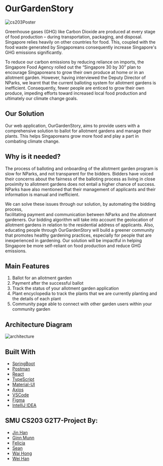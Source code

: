 # OurGardenStory

![cs203Poster](https://user-images.githubusercontent.com/95681243/200292288-e6e04ca7-fe9a-41bc-a75d-c81ae99593b9.png)

Greenhouse gases (GHG) like Carbon Dioxide are produced at every stage of food production 
– during transportation, packaging, and disposal. Singapore relies heavily on other countries 
for food. This, coupled with the food waste generated by Singaporeans consequently increase 
Singapore's GHG emissions significantly. 

To reduce our carbon emissions by reducing reliance on imports, the Singapore Food Agency 
rolled out the “Singapore 30 by 30” plan to encourage Singaporeans to grow their own produce 
at home or in an allotment garden. However, having interviewed the Deputy Director of NParks, 
we learnt that the current balloting system for allotment gardens is inefficient. Consequently, 
fewer people are enticed to grow their own produce, impeding efforts toward increased local 
food production and ultimately our climate change goals. 



## Our Solution

Our web application, OurGardenStory, aims to provide users with a comprehensive solution 
to ballot for allotment gardens and manage their plants. This helps Singaporeans grow more 
food and play a part in combating climate change. 



## Why is it needed?

The process of balloting and onboarding of the allotment garden program is slow for NParks, 
and not transparent for the bidders. Bidders have voiced their concerns about the fairness 
of the balloting process as living in close proximity to allotment gardens does not entail 
a higher chance of success. NParks have also mentioned that their management of applicants 
and their information is manual and inefficient.

We can solve these issues through our solution, by automating the bidding process,  
facilitating payment and communication between NParks and the allotment gardeners. Our 
bidding algorithm will take into account the geolocation of allotment gardens in relation 
to the residential address of applicants. Also, educating people through OurGardenStory will 
build a greener community that promotes healthy gardening practices, especially for people 
that are inexperienced in gardening. Our solution will be impactful in helping Singapore be 
more self-reliant on food production and reduce GHG emissions. 



## Main Features

1) Ballot for an allotment garden 
2) Payment after the successful ballot 
3) Track the status of your allotment garden application
4) Plant encyclopedia to track the plants that we are currently planting and the details of each plant
5) Community page able to connect with other garden users within your community garden



## Architecture Diagram

![architecture](https://user-images.githubusercontent.com/95681243/200373924-7df17643-4e29-43b2-93a5-5826ba3b6be8.png)



## Built With

* [SpringBoot](https://spring.io/)
* [Postman](https://www.postman.com/)
* [React](https://reactjs.org/)
* [TypeScript](https://www.typescriptlang.org/)
* [Material-UI](https://mui.com/)
* [Axios](https://axios-http.com/)
* [VSCode](https://code.visualstudio.com/)
* [Figma](https://www.figma.com/)
* [IntelliJ IDEA](https://www.jetbrains.com/idea/)



## SMU CS203 G2T7-Project By:
 - [Jin Han](https://github.com/jinhanloh2021)
 - [Ginn Munn](https://github.com/WongGinnMunn)
 - [Felicia](http://github.com/Feliciaeng29)
 - [Sean](https://github.com/haloxil)
 - [Wai Hong](https://github.com/wahoong123) 
 - [Wei Han](https://github.com/gohweihan1) 

